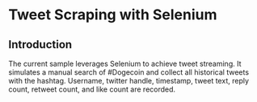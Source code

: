 # Tweet Scraping with Selenium

## Introduction
The current sample leverages Selenium to achieve tweet streaming. It simulates a manual search of #Dogecoin and collect all historical tweets with the hashtag. Username, twitter handle, timestamp, tweet text, reply count, retweet count, and like count are recorded. 
